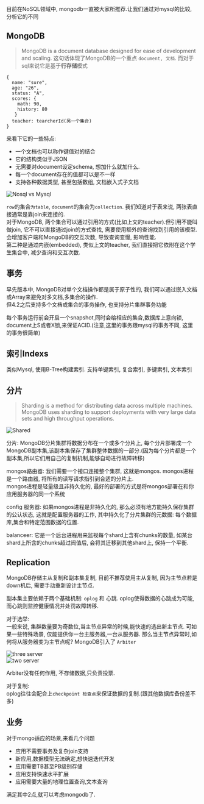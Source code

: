 目前在NoSQL领域中, mongodb一直被大家所推荐.让我们通过对mysql的比较, 分析它的不同

## MongoDB
> MongoDB is a document database designed for ease of development and scaling.
这句话体现了MongoDB的一个重点 `document, 文档`. 而对于sql来说它是基于**行存储**模式  
```
{
  name: "sure",
  age: "26",
  status: "A",
  scores: {
    math: 90,
    history: 80
   }
  teacher: tearcherId(另一个集合)
}
```
来看下它的一些特点:
- 一个文档也可以称作键值对的结合
- 它的结构类似于JSON
- 无需要对document设定schema, 想加什么就加什么. 
- 每一个document存在的值都可以是不一样
- 支持各种数据类型, 甚至包括数组, 文档嵌入式子文档

![Nosql vs Mysql](https://img.draveness.me/2017-09-06-Translating-Between-RDBMS-and-MongoDB.jpg-1000width)  

`row`的集合`为table`, `document`的集合为`collection`. 我们知道对于表来说, 两张表直接通常是靠join来连接的.   
对于MongoDB, 两个集合可以通过引用的方式(比如上文的teacher).但引用不能叫做join, 它不可以直接通过join的方式查找, 需要使用额外的查询找到引用的该模型.会增加客户端和MongoDB的交互次数, 导致查询变慢, 影响性能.  
第二种是通过内嵌(embedded), 类似上文的teacher, 我们直接把它依附在这个学生集合中, 减少查询和交互次数.

## 事务
早先版本中, MongoDB对单个文档操作都是属于原子性的, 我们可以通过嵌入文档或Array来避免对多文档,多集合的操作.  
但4.2之后支持多个文档或集合的事务操作, 也支持分片集群事务功能  

每个事务运行前会开启一个snapshot,同时会给相应的集合,数据库上意向锁, document上S或者X锁,来保证ACID.(注意,这里的事务跟mysql的事务不同, 这里的事务很简单)

## 索引Indexs
类似Mysql, 使用B-Tree构建索引. 支持单键索引, 复合索引, 多键索引, 文本索引

## 分片
> Sharding is a method for distributing data across multiple machines. MongoDB uses sharding to support deployments with very large data sets and high throughput operations.

![Shared](https://docs.mongodb.com/manual/_images/sharded-cluster-production-architecture.bakedsvg.svg)

分片:
MongoDB分片集群将数据分布在一个或多个分片上, 每个分片部署成一个MongoDB副本集,该副本集保存了集群整体数据的一部分.(因为每个分片都是一个副本集,所以它们用自己的复制机制,能够自动进行故障转移)

mongos路由器:
我们需要一个接口连接整个集群, 这就是mongos. mongos进程是一个路由器, 将所有的读写请求指引到合适的分片上.  
mongos进程是轻量级且非持久化的, 最好的部署的方式是将mongos部署在和你应用服务器的同一个系统

config 服务器:
如果mongos进程是非持久化的, 那么必须有地方能持久保存集群的公认状态, 这就是配置服务器的工作, 其中持久化了分片集群的元数据: 每个数据库,集合和特定范围数据的位置.

balanceer:
它是一个后台进程用来监视每个shard上含有chunks的数量, 如某台shard上所含的chunks超过阀值后, 会将其迁移到其他shard上, 保持一个平衡.

## Replication
MongoDB存储主从复制和副本集复制, 目前不推荐使用主从复制, 因为主节点若是down机后, 需要手动重新设计主节点.

副本集主要依赖于两个基础机制: `oplog` 和 心跳. oplog使得数据的心跳成为可能, 而心跳则监控健康情况并处罚故障转移.

对于选举:  
一般来说, 集群数量要为奇数位,当主节点异常的时候,能快速的选出新主节点. 可如果一些特殊场景, 仅能提供你一台主服务器,一台从服务器. 那么当主节点异常时,如何将从服务器变为主节点呢? MongoDB引入了 `Arbiter`

![three server](https://docs.mongodb.com/manual/_images/replica-set-primary-with-two-secondaries.bakedsvg.svg)  
![two server](https://docs.mongodb.com/manual/_images/replica-set-primary-with-secondary-and-arbiter.bakedsvg.svg)

Arbiter没有任何作用, 不存储数据,只负责投票.

对于复制:  
oplog往往会配合上`checkpoint 检查点`来保证数据的复制.(跟其他数据库备份差不多)

## 业务
对于mongo适应的场景,来看几个问题
- 应用不需要事务及复杂join支持
- 新应用,数据模型无法确定,想快速迭代开发
- 应用需要TB甚至PB级别存储
- 应用支持快速水平扩展
- 应用需要大量的地理位置查询,文本查询

满足其中2点,就可以考虑mongodb了.
